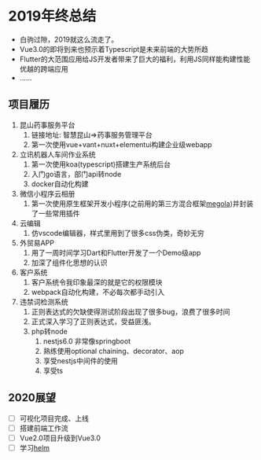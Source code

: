 # 2019年终总结
 - 白驹过隙，2019就这么流走了。
 - Vue3.0的即将到来也预示着Typescript是未来前端的大势所趋
 - Flutter的大范围应用给JS开发者带来了巨大的福利，利用JS同样能构建性能优越的跨端应用
 - ......
## 项目履历
1. 昆山药事服务平台
   1. 链接地址: 智慧昆山=>药事服务管理平台
   2. 第一次使用vue+vant+nuxt+elementui构建企业级webapp
2. 立讯机器人车间作业系统
   1. 第一次使用koa(typescript)搭建生产系统后台
   2. 入门go语言，部门api转node
   3. docker自动化构建
3. 微信小程序云相册
   1. 第一次使用原生框架开发小程序(之前用的第三方混合框架[megola](https://github.com/kaola-fed/megalo))并封装了一些常用插件
4. 云编辑
   1. 仿vscode编辑器，样式里用到了很多css伪类，奇妙无穷
5. 外贸易APP
   1. 用了一周时间学习Dart和Flutter开发了一个Demo级app
   2. 加深了组件化思想的认识
6. 客户系统
   1. 客户系统令我印象最深的就是它的权限模块
   2. webpack自动化构建，不必每次都手动引入
7. 违禁词检测系统
   1. 正则表达式的欠缺使得测试阶段出现了很多bug，浪费了很多时间
   2. 正式深入学习了正则表达式，受益匪浅。
   3. php转node
      1. nestjs6.0 非常像springboot
      2. 熟练使用optional chaining、decorator、aop
      3. 享受nestjs中间件的使用
      4. 享受ts
## 2020展望
- [ ]  可视化项目完成、上线
- [ ]  搭建前端工作流
- [ ]  Vue2.0项目升级到Vue3.0
- [ ]  学习[helm](https://github.com/helm/helm)
